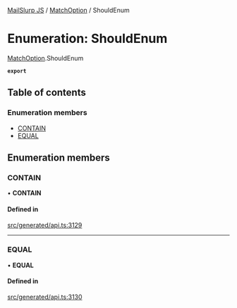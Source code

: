 [MailSlurp JS](../README.md) / [MatchOption](../modules/MatchOption.md) / ShouldEnum

# Enumeration: ShouldEnum

[MatchOption](../modules/MatchOption.md).ShouldEnum

**`export`**

## Table of contents

### Enumeration members

- [CONTAIN](MatchOption.ShouldEnum.md#contain)
- [EQUAL](MatchOption.ShouldEnum.md#equal)

## Enumeration members

### CONTAIN

• **CONTAIN**

#### Defined in

[src/generated/api.ts:3129](https://github.com/mailslurp/mailslurp-client/blob/004c609/src/generated/api.ts#L3129)

___

### EQUAL

• **EQUAL**

#### Defined in

[src/generated/api.ts:3130](https://github.com/mailslurp/mailslurp-client/blob/004c609/src/generated/api.ts#L3130)
